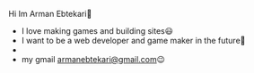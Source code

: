  Hi Im Arman Ebtekari:wave:
- I love making games and building sites:smiley:
- I want to be a web developer and game maker in the future:cowboy_hat_face:	
- 
- my gmail armanebtekari@gmail.com:wink:

<!---
ArmanEbtekari/ArmanEbtekari is a ✨ special ✨ repository because its `README.md` (this file) appears on your GitHub profile.
You can click the Preview link to take a look at your changes.
--->
